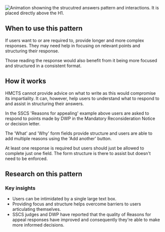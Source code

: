 
<img src="/public/images/structured-answers.gif" alt="Animation showning the strucutred answers pattern and interactions. It is placed directly above the H1." />


## When to use this pattern

If users want to or are required to, provide longer and more complex responses. They may need help in focusing on relevant points and structuring their response.

Those reading the response would also benefit from it being more focused and structured in a consistent format.


## How it works

HMCTS cannot provide advice on what to write as this would compromise its impartiality. It can, however, help users to understand what to respond to and assist in structuring their answers.

In the SSCS 'Reasons for appealing' example above users are asked to respond to points made by DWP in the Mandatory Reconsideration Notice or decision letter.

The 'What' and 'Why' form fields provide structure and users are able to add multiple reasons using the 'Add another' button.

At least one response is required but users should just be allowed to complete just one field. The form structure is there to assist but doesn't need to be enforced.


## Research on this pattern
### Key insights
- Users can be intimidated by a single large text box.
- Providing focus and structure helps overcome barriers to users articulating themselves. 
- SSCS judges and DWP have reported that the quality of Reasons for appeal responses have improved and consequently they're able to make more informed decisions. 
